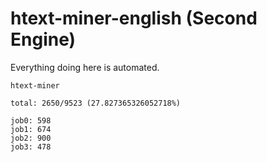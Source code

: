 # htext-miner-english (Second Engine)

Everything doing here is automated.

```
htext-miner

total: 2650/9523 (27.827365326052718%)

job0: 598
job1: 674
job2: 900
job3: 478
```